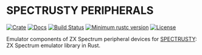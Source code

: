 SPECTRUSTY PERIPHERALS
======================

[![Crate][Crate img]][Crate Link]
[![Docs][Docs img]][Docs Link]
[![Build Status][Build img]][Build Link]
[![Minimum rustc version][rustc version img]][rustc version link]
[![License][License img]][License Link]

Emulator components of ZX Spectrum peripheral devices for [SPECTRUSTY]: ZX Spectrum emulator library in Rust.

[SPECTRUSTY]: https://royaltm.github.io/spectrusty/
[Crate Link]: https://crates.io/crates/spectrusty-peripherals
[Crate img]: https://img.shields.io/crates/v/spectrusty-peripherals.svg
[Docs Link]: https://docs.rs/spectrusty-peripherals
[Docs img]: https://docs.rs/spectrusty-peripherals/badge.svg
[Build Link]: https://github.com/royaltm/spectrusty/actions/workflows/ci.yml
[Build img]: https://github.com/royaltm/spectrusty/actions/workflows/ci.yml/badge.svg?branch=master
[rustc version link]: https://github.com/royaltm/spectrusty#rust-version-requirements
[rustc version img]: https://img.shields.io/badge/rustc-1.65+-lightgray.svg
[License Link]: https://www.gnu.org/licenses/#LGPL
[License img]: https://img.shields.io/crates/l/spectrusty-peripherals